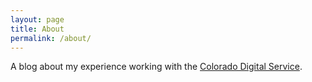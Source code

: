 ```yaml
---
layout: page
title: About
permalink: /about/
---
```


A blog about my experience working with the [Colorado Digital Service](https://sites.google.com/state.co.us/coloradodigitalservice/home).
